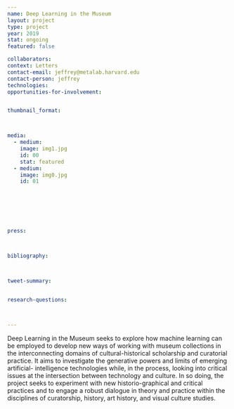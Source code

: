 ```yaml
---
name: Deep Learning in the Museum
layout: project
type: project
year: 2019
stat: ongoing
featured: false

collaborators:
context: Letters
contact-email: jeffrey@metalab.harvard.edu
contact-person: jeffrey
technologies: 
opportunities-for-involvement: 


thumbnail_format:



media:
  - medium:
    image: img1.jpg
    id: 00
    stat: featured
  - medium:
    image: img0.jpg
    id: 01







press:



bibliography:



tweet-summary:


research-questions:



---
```

Deep Learning in the Museum seeks to explore how machine learning can be employed to develop new ways of working with museum collections in the interconnecting domains of cultural-historical scholarship and curatorial practice. It aims to investigate the generative powers and limits of emerging artificial- intelligence technologies while, in the process, looking into critical issues at the intersection between technology and culture. In so doing, the project seeks to experiment with new historio-graphical and critical practices and to engage a robust dialogue in theory and practice within the disciplines of curatorship, history, art history, and visual culture studies.


